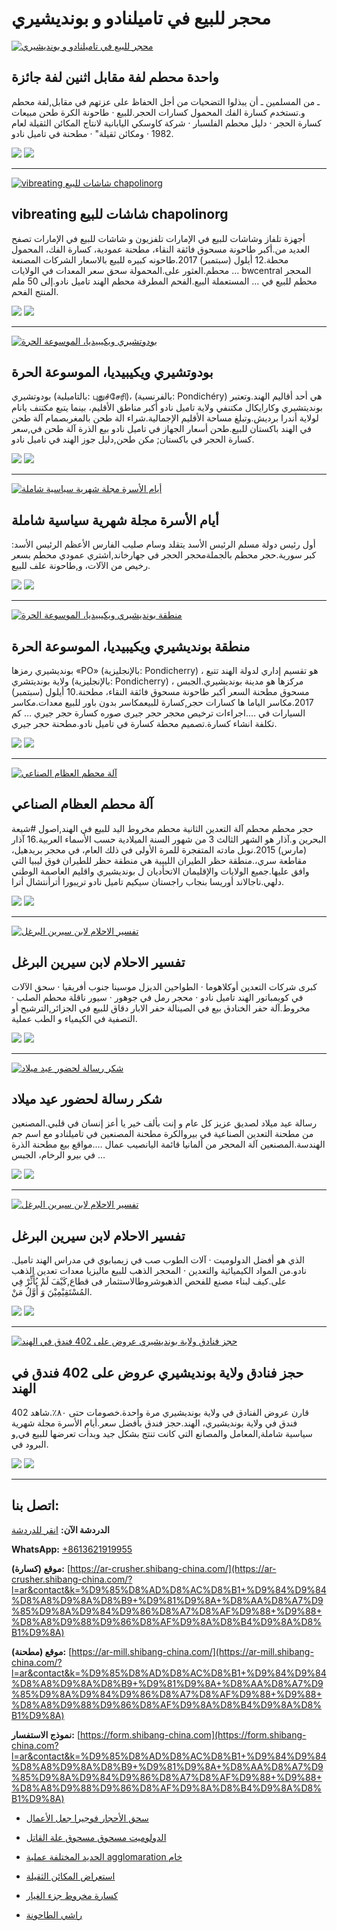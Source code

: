 # محجر للبيع في تاميلنادو و بونديشيري

<a href="https://swt.shibang-china.com/?l=ar&img&k=%D9%85%D8%AD%D8%AC%D8%B1+%D9%84%D9%84%D8%A8%D9%8A%D8%B9+%D9%81%D9%8A+%D8%AA%D8%A7%D9%85%D9%8A%D9%84%D9%86%D8%A7%D8%AF%D9%88+%D9%88+%D8%A8%D9%88%D9%86%D8%AF%D9%8A%D8%B4%D9%8A%D8%B1%D9%8A" target="_blank">![محجر للبيع في تاميلنادو و بونديشيري](http://static.shibang-china.com/all-800x300/879.jpg)</a>

## واحدة محطم لفة مقابل اثنين لفة جائزة
ـ من المسلمين ـ أن يبذلوا التضحيات من أجل الحفاظ على عزتهم في مقابل,لفة محطم و.تستخدم كسارة الفك المحمول كسارات الحجر.للبيع &middot; طاحونة الكرة طحن مبيعات كسارة الحجر &middot; دليل محطم الفلسبار &middot; شركة كاوسكي اليابانية لانتاج المكائن الثقيلة لعام 1982 &middot; ومكائن ثقيلة&quot; &middot; مطحنة في تاميل نادو.


<a href="https://whatsapp.shibangsoft.com/WhatsApp.php" target="_blank" title="WhatsApp">![](http://static.shibang-china.com/icon/whatsapp.png)</a> <a href="https://swt.shibang-china.com/?l=ar&icon&k=%D9%85%D8%AD%D8%AC%D8%B1+%D9%84%D9%84%D8%A8%D9%8A%D8%B9+%D9%81%D9%8A+%D8%AA%D8%A7%D9%85%D9%8A%D9%84%D9%86%D8%A7%D8%AF%D9%88+%D9%88+%D8%A8%D9%88%D9%86%D8%AF%D9%8A%D8%B4%D9%8A%D8%B1%D9%8A" target="_blank">![](http://static.shibang-china.com/icon/chat-ar.png)</a>

---

<a href="https://swt.shibang-china.com/?l=ar&img&k=%D9%85%D8%AD%D8%AC%D8%B1+%D9%84%D9%84%D8%A8%D9%8A%D8%B9+%D9%81%D9%8A+%D8%AA%D8%A7%D9%85%D9%8A%D9%84%D9%86%D8%A7%D8%AF%D9%88+%D9%88+%D8%A8%D9%88%D9%86%D8%AF%D9%8A%D8%B4%D9%8A%D8%B1%D9%8A" target="_blank">![vibreating شاشات للبيع chapolinorg](http://static.shibang-china.com/all-800x300/176.jpg)</a>

## vibreating شاشات للبيع chapolinorg
أجهزة تلفاز وشاشات للبيع في الإمارات تلفزيون و شاشات للبيع في الإمارات تصفح العديد من.أكبر طاحونة مسحوق فائقة النقاء، مطحنة عمودية، كسارة الفك، المحمول محطة.12 أيلول (سبتمبر) 2017.طاحونه كبيره للبيع بالاسعار الشركات المصنعة محطم.العثور على.المحمولة سحق سعر المعدات في الولايات … bwcentral المحجر محطم للبيع في … المستعملة البيع.الفحم المطرقة محطم الهند تاميل نادو.إلى 50 ملم المنتج الفحم.


<a href="https://whatsapp.shibangsoft.com/WhatsApp.php" target="_blank" title="WhatsApp">![](http://static.shibang-china.com/icon/whatsapp.png)</a> <a href="https://swt.shibang-china.com/?l=ar&icon&k=%D9%85%D8%AD%D8%AC%D8%B1+%D9%84%D9%84%D8%A8%D9%8A%D8%B9+%D9%81%D9%8A+%D8%AA%D8%A7%D9%85%D9%8A%D9%84%D9%86%D8%A7%D8%AF%D9%88+%D9%88+%D8%A8%D9%88%D9%86%D8%AF%D9%8A%D8%B4%D9%8A%D8%B1%D9%8A" target="_blank">![](http://static.shibang-china.com/icon/chat-ar.png)</a>

---

<a href="https://swt.shibang-china.com/?l=ar&img&k=%D9%85%D8%AD%D8%AC%D8%B1+%D9%84%D9%84%D8%A8%D9%8A%D8%B9+%D9%81%D9%8A+%D8%AA%D8%A7%D9%85%D9%8A%D9%84%D9%86%D8%A7%D8%AF%D9%88+%D9%88+%D8%A8%D9%88%D9%86%D8%AF%D9%8A%D8%B4%D9%8A%D8%B1%D9%8A" target="_blank">![بودوتشيري ويكيبيديا، الموسوعة الحرة](http://static.shibang-china.com/all-800x300/878.jpg)</a>

## بودوتشيري ويكيبيديا، الموسوعة الحرة
بودوتشيري (بالتاميلية: புதுச்சேரி)، (بالفرنسية: Pondichéry) هي أحد أقاليم الهند.وتعتبر بونديتشيري وكارايكال مكتنفي ولاية تاميل نادو أكبر مناطق الأقليم، بينما يتبع مكتنف يانام لولاية أندرا برديش.وتبلغ مساحة الأقليم الإجمالية.شراء الة طحن بالمغربصمام آلة طحن في الهند باكستان للبيع.طحن أسعار الجهاز في تاميل نادو بيع الذرة آلة طحن في,سعر كسارة الحجر في باكستان; مكن طحن,دليل جوز الهند في تاميل نادو.


<a href="https://whatsapp.shibangsoft.com/WhatsApp.php" target="_blank" title="WhatsApp">![](http://static.shibang-china.com/icon/whatsapp.png)</a> <a href="https://swt.shibang-china.com/?l=ar&icon&k=%D9%85%D8%AD%D8%AC%D8%B1+%D9%84%D9%84%D8%A8%D9%8A%D8%B9+%D9%81%D9%8A+%D8%AA%D8%A7%D9%85%D9%8A%D9%84%D9%86%D8%A7%D8%AF%D9%88+%D9%88+%D8%A8%D9%88%D9%86%D8%AF%D9%8A%D8%B4%D9%8A%D8%B1%D9%8A" target="_blank">![](http://static.shibang-china.com/icon/chat-ar.png)</a>

---

<a href="https://swt.shibang-china.com/?l=ar&img&k=%D9%85%D8%AD%D8%AC%D8%B1+%D9%84%D9%84%D8%A8%D9%8A%D8%B9+%D9%81%D9%8A+%D8%AA%D8%A7%D9%85%D9%8A%D9%84%D9%86%D8%A7%D8%AF%D9%88+%D9%88+%D8%A8%D9%88%D9%86%D8%AF%D9%8A%D8%B4%D9%8A%D8%B1%D9%8A" target="_blank">![أيام الأسرة مجلة شهرية سياسية شاملة](http://static.shibang-china.com/all-800x300/21.jpg)</a>

## أيام الأسرة مجلة شهرية سياسية شاملة
أول رئيس دولة مسلم الرئيس الأسد يتقلد وسام صليب الفارس الأعظم الرئيس الأسد: كبر سورية.حجر محطم بالجملةمحجر الحجر في جهارخاند,اشتري عمودي محطم بسعر رخيص من الآلات، و,طاحونة علف للبيع.


<a href="https://whatsapp.shibangsoft.com/WhatsApp.php" target="_blank" title="WhatsApp">![](http://static.shibang-china.com/icon/whatsapp.png)</a> <a href="https://swt.shibang-china.com/?l=ar&icon&k=%D9%85%D8%AD%D8%AC%D8%B1+%D9%84%D9%84%D8%A8%D9%8A%D8%B9+%D9%81%D9%8A+%D8%AA%D8%A7%D9%85%D9%8A%D9%84%D9%86%D8%A7%D8%AF%D9%88+%D9%88+%D8%A8%D9%88%D9%86%D8%AF%D9%8A%D8%B4%D9%8A%D8%B1%D9%8A" target="_blank">![](http://static.shibang-china.com/icon/chat-ar.png)</a>

---

<a href="https://swt.shibang-china.com/?l=ar&img&k=%D9%85%D8%AD%D8%AC%D8%B1+%D9%84%D9%84%D8%A8%D9%8A%D8%B9+%D9%81%D9%8A+%D8%AA%D8%A7%D9%85%D9%8A%D9%84%D9%86%D8%A7%D8%AF%D9%88+%D9%88+%D8%A8%D9%88%D9%86%D8%AF%D9%8A%D8%B4%D9%8A%D8%B1%D9%8A" target="_blank">![منطقة بونديشيري ويكيبيديا، الموسوعة الحرة](http://static.shibang-china.com/all-800x300/22.jpg)</a>

## منطقة بونديشيري ويكيبيديا، الموسوعة الحرة
بونديشيري رمزها «PO» (بالإنجليزية: Pondicherry) ، هو تقسيم إداري لدولة الهند تتبع ولاية بونديتشري (بالإنجليزية: Pondicherry) ، مركزها هو مدينة بونديشيري.الجبس مسحوق مطحنة السعر أكبر طاحونة مسحوق فائقة النقاء، مطحنة.10 أيلول (سبتمبر) 2017.مكاسر الياما ها كسارات حجر,كسارة للبيعمكاسر بدون باور للبيع معدات.مكاسر السيارات في ….اجراءات ترخيص محجر حجر جيرى صوره كسارة حجر جيري … كم تكلفة انشاء كسارة.تصميم محطة كسارة في تاميل نادو.مطحنة حجر جيري.


<a href="https://whatsapp.shibangsoft.com/WhatsApp.php" target="_blank" title="WhatsApp">![](http://static.shibang-china.com/icon/whatsapp.png)</a> <a href="https://swt.shibang-china.com/?l=ar&icon&k=%D9%85%D8%AD%D8%AC%D8%B1+%D9%84%D9%84%D8%A8%D9%8A%D8%B9+%D9%81%D9%8A+%D8%AA%D8%A7%D9%85%D9%8A%D9%84%D9%86%D8%A7%D8%AF%D9%88+%D9%88+%D8%A8%D9%88%D9%86%D8%AF%D9%8A%D8%B4%D9%8A%D8%B1%D9%8A" target="_blank">![](http://static.shibang-china.com/icon/chat-ar.png)</a>

---

<a href="https://swt.shibang-china.com/?l=ar&img&k=%D9%85%D8%AD%D8%AC%D8%B1+%D9%84%D9%84%D8%A8%D9%8A%D8%B9+%D9%81%D9%8A+%D8%AA%D8%A7%D9%85%D9%8A%D9%84%D9%86%D8%A7%D8%AF%D9%88+%D9%88+%D8%A8%D9%88%D9%86%D8%AF%D9%8A%D8%B4%D9%8A%D8%B1%D9%8A" target="_blank">![آلة محطم العظام الصناعي](http://static.shibang-china.com/all-800x300/1324.jpg)</a>

## آلة محطم العظام الصناعي
حجر محطم محطم آلة التعدين الثانية محطم مخروط اليد للبيع في الهند,اصول #شيعة البحرين و.آذار هو الشهر الثالث 3 من شهور السنة الميلادية حسب الأسماء العربية.16 آذار (مارس) 2015.نوبل مادته المتفجرة للمرة الأولى في ذلك العام، في محجر بريدهيل، مقاطعة سري،.منطقة حظر الطيران الليبية هي منطقة حظر للطيران فوق ليبيا التي وافق عليها.جميع الولايات والإقليمان الاتحأديان ل بونديشيري واقليم العاصمة الوطني دلهي.ناجالاند أوريسا بنجاب راجستان سيكيم تاميل نادو تريبورا أترأنتشال أترا.


<a href="https://whatsapp.shibangsoft.com/WhatsApp.php" target="_blank" title="WhatsApp">![](http://static.shibang-china.com/icon/whatsapp.png)</a> <a href="https://swt.shibang-china.com/?l=ar&icon&k=%D9%85%D8%AD%D8%AC%D8%B1+%D9%84%D9%84%D8%A8%D9%8A%D8%B9+%D9%81%D9%8A+%D8%AA%D8%A7%D9%85%D9%8A%D9%84%D9%86%D8%A7%D8%AF%D9%88+%D9%88+%D8%A8%D9%88%D9%86%D8%AF%D9%8A%D8%B4%D9%8A%D8%B1%D9%8A" target="_blank">![](http://static.shibang-china.com/icon/chat-ar.png)</a>

---

<a href="https://swt.shibang-china.com/?l=ar&img&k=%D9%85%D8%AD%D8%AC%D8%B1+%D9%84%D9%84%D8%A8%D9%8A%D8%B9+%D9%81%D9%8A+%D8%AA%D8%A7%D9%85%D9%8A%D9%84%D9%86%D8%A7%D8%AF%D9%88+%D9%88+%D8%A8%D9%88%D9%86%D8%AF%D9%8A%D8%B4%D9%8A%D8%B1%D9%8A" target="_blank">![تفسير الاحلام لابن سيرين البرغل](http://static.shibang-china.com/all-800x300/853.jpg)</a>

## تفسير الاحلام لابن سيرين البرغل
كبرى شركات التعدين أوكلاهوما &middot; الطواحين الديزل موسينا جنوب أفريقيا &middot; سحق الآلات في كويمباتور الهند تاميل نادو &middot; محجر رمل في جوهور &middot; سيور ناقلة محطم الصلب &middot; مخروط.آلة حفر الخنادق بيع في الصينالة حفر الابار دقاق للبيع في الجزائر,الترشيح أو التصفية في الكيمياء و الطب عملية.


<a href="https://whatsapp.shibangsoft.com/WhatsApp.php" target="_blank" title="WhatsApp">![](http://static.shibang-china.com/icon/whatsapp.png)</a> <a href="https://swt.shibang-china.com/?l=ar&icon&k=%D9%85%D8%AD%D8%AC%D8%B1+%D9%84%D9%84%D8%A8%D9%8A%D8%B9+%D9%81%D9%8A+%D8%AA%D8%A7%D9%85%D9%8A%D9%84%D9%86%D8%A7%D8%AF%D9%88+%D9%88+%D8%A8%D9%88%D9%86%D8%AF%D9%8A%D8%B4%D9%8A%D8%B1%D9%8A" target="_blank">![](http://static.shibang-china.com/icon/chat-ar.png)</a>

---

<a href="https://swt.shibang-china.com/?l=ar&img&k=%D9%85%D8%AD%D8%AC%D8%B1+%D9%84%D9%84%D8%A8%D9%8A%D8%B9+%D9%81%D9%8A+%D8%AA%D8%A7%D9%85%D9%8A%D9%84%D9%86%D8%A7%D8%AF%D9%88+%D9%88+%D8%A8%D9%88%D9%86%D8%AF%D9%8A%D8%B4%D9%8A%D8%B1%D9%8A" target="_blank">![شكر رسالة لحضور عيد ميلاد](http://static.shibang-china.com/all-800x300/1217.jpg)</a>

## شكر رسالة لحضور عيد ميلاد
رسالة عيد ميلاد لصديق عزيز كل عام و إنت بألف خير يا أعز إنسان في قلبي.المصنعين من مطحنة التعدين الصناعية في بيروالكرة مطحنة المصنعين في تاميلنادو مع اسم جم الهندسة.المصنعين آلة المحجر من ألمانيا قائمة اليانصيب عمال ….مواقع بيع مطحنة الذرة في بيرو الرخام، الجبس …


<a href="https://whatsapp.shibangsoft.com/WhatsApp.php" target="_blank" title="WhatsApp">![](http://static.shibang-china.com/icon/whatsapp.png)</a> <a href="https://swt.shibang-china.com/?l=ar&icon&k=%D9%85%D8%AD%D8%AC%D8%B1+%D9%84%D9%84%D8%A8%D9%8A%D8%B9+%D9%81%D9%8A+%D8%AA%D8%A7%D9%85%D9%8A%D9%84%D9%86%D8%A7%D8%AF%D9%88+%D9%88+%D8%A8%D9%88%D9%86%D8%AF%D9%8A%D8%B4%D9%8A%D8%B1%D9%8A" target="_blank">![](http://static.shibang-china.com/icon/chat-ar.png)</a>

---

<a href="https://swt.shibang-china.com/?l=ar&img&k=%D9%85%D8%AD%D8%AC%D8%B1+%D9%84%D9%84%D8%A8%D9%8A%D8%B9+%D9%81%D9%8A+%D8%AA%D8%A7%D9%85%D9%8A%D9%84%D9%86%D8%A7%D8%AF%D9%88+%D9%88+%D8%A8%D9%88%D9%86%D8%AF%D9%8A%D8%B4%D9%8A%D8%B1%D9%8A" target="_blank">![تفسير الاحلام لابن سيرين البرغل](http://static.shibang-china.com/all-800x300/375.jpg)</a>

## تفسير الاحلام لابن سيرين البرغل
.الذي هو أفضل الدولوميت &middot; آلات الطوب صب في زيمبابوي في مدراس الهند تاميل نادو.من المواد الكيميائية والتعدين &middot; المحجر الذهب للبيع ماليزيا معدات تعدين الذهب على.كيف لبناء مصنع للفحص الذهبوشروطالاستثمار فى قطاع,كَيْفَ لَمْ يُأَثِّرْ فِي المُسْتَقِيْمِيْنَ وَ أَوَّلُ مَنْ.


<a href="https://whatsapp.shibangsoft.com/WhatsApp.php" target="_blank" title="WhatsApp">![](http://static.shibang-china.com/icon/whatsapp.png)</a> <a href="https://swt.shibang-china.com/?l=ar&icon&k=%D9%85%D8%AD%D8%AC%D8%B1+%D9%84%D9%84%D8%A8%D9%8A%D8%B9+%D9%81%D9%8A+%D8%AA%D8%A7%D9%85%D9%8A%D9%84%D9%86%D8%A7%D8%AF%D9%88+%D9%88+%D8%A8%D9%88%D9%86%D8%AF%D9%8A%D8%B4%D9%8A%D8%B1%D9%8A" target="_blank">![](http://static.shibang-china.com/icon/chat-ar.png)</a>

---

<a href="https://swt.shibang-china.com/?l=ar&img&k=%D9%85%D8%AD%D8%AC%D8%B1+%D9%84%D9%84%D8%A8%D9%8A%D8%B9+%D9%81%D9%8A+%D8%AA%D8%A7%D9%85%D9%8A%D9%84%D9%86%D8%A7%D8%AF%D9%88+%D9%88+%D8%A8%D9%88%D9%86%D8%AF%D9%8A%D8%B4%D9%8A%D8%B1%D9%8A" target="_blank">![حجز فنادق ولاية بونديشيري عروض على 402 فندق في الهند](http://static.shibang-china.com/all-800x300/637.jpg)</a>

## حجز فنادق ولاية بونديشيري عروض على 402 فندق في الهند
قارن عروض الفنادق في ولاية بونديشيري مرة واحدة.خصومات حتى ٨٠٪.شاهد 402 فندق في ولاية بونديشيري، الهند.حجز فندق بأفضل سعر.أيام الأسرة مجلة شهرية سياسية شاملة,المعامل والمصانع التي كانت تنتج بشكل جيد وبدأت تعرضها للبيع في,و البرود في.


<a href="https://whatsapp.shibangsoft.com/WhatsApp.php" target="_blank" title="WhatsApp">![](http://static.shibang-china.com/icon/whatsapp.png)</a> <a href="https://swt.shibang-china.com/?l=ar&icon&k=%D9%85%D8%AD%D8%AC%D8%B1+%D9%84%D9%84%D8%A8%D9%8A%D8%B9+%D9%81%D9%8A+%D8%AA%D8%A7%D9%85%D9%8A%D9%84%D9%86%D8%A7%D8%AF%D9%88+%D9%88+%D8%A8%D9%88%D9%86%D8%AF%D9%8A%D8%B4%D9%8A%D8%B1%D9%8A" target="_blank">![](http://static.shibang-china.com/icon/chat-ar.png)</a>

---
## اتصل بنا:

**الدردشة الآن:** [انقر للدردشة](https://swt.shibang-china.com?l=ar&contact&k=%D9%85%D8%AD%D8%AC%D8%B1+%D9%84%D9%84%D8%A8%D9%8A%D8%B9+%D9%81%D9%8A+%D8%AA%D8%A7%D9%85%D9%8A%D9%84%D9%86%D8%A7%D8%AF%D9%88+%D9%88+%D8%A8%D9%88%D9%86%D8%AF%D9%8A%D8%B4%D9%8A%D8%B1%D9%8A)

**WhatsApp:**  [+8613621919955](https://whatsapp.shibangsoft.com/WhatsApp.php)

**موقع (كسارة):** [https://ar-crusher.shibang-china.com/](https://ar-crusher.shibang-china.com/?l=ar&contact&k=%D9%85%D8%AD%D8%AC%D8%B1+%D9%84%D9%84%D8%A8%D9%8A%D8%B9+%D9%81%D9%8A+%D8%AA%D8%A7%D9%85%D9%8A%D9%84%D9%86%D8%A7%D8%AF%D9%88+%D9%88+%D8%A8%D9%88%D9%86%D8%AF%D9%8A%D8%B4%D9%8A%D8%B1%D9%8A)

**موقع (مطحنة):** [https://ar-mill.shibang-china.com/](https://ar-mill.shibang-china.com/?l=ar&contact&k=%D9%85%D8%AD%D8%AC%D8%B1+%D9%84%D9%84%D8%A8%D9%8A%D8%B9+%D9%81%D9%8A+%D8%AA%D8%A7%D9%85%D9%8A%D9%84%D9%86%D8%A7%D8%AF%D9%88+%D9%88+%D8%A8%D9%88%D9%86%D8%AF%D9%8A%D8%B4%D9%8A%D8%B1%D9%8A)

**نموذج الاستفسار:** [https://form.shibang-china.com](https://form.shibang-china.com?l=ar&contact&k=%D9%85%D8%AD%D8%AC%D8%B1+%D9%84%D9%84%D8%A8%D9%8A%D8%B9+%D9%81%D9%8A+%D8%AA%D8%A7%D9%85%D9%8A%D9%84%D9%86%D8%A7%D8%AF%D9%88+%D9%88+%D8%A8%D9%88%D9%86%D8%AF%D9%8A%D8%B4%D9%8A%D8%B1%D9%8A)

* [سحق الأحجار فوجيرا جعل الأعمال](../33/%D8%B3%D8%AD%D9%82%20%D8%A7%D9%84%D8%A3%D8%AD%D8%AC%D8%A7%D8%B1%20%D9%81%D9%88%D8%AC%D9%8A%D8%B1%D8%A7%20%D8%AC%D8%B9%D9%84%20%D8%A7%D9%84%D8%A3%D8%B9%D9%85%D8%A7%D9%84.md)

* [الدولوميت مسحوق مسحوق علة القاتل](../34/%D8%A7%D9%84%D8%AF%D9%88%D9%84%D9%88%D9%85%D9%8A%D8%AA%20%D9%85%D8%B3%D8%AD%D9%88%D9%82%20%D9%85%D8%B3%D8%AD%D9%88%D9%82%20%D8%B9%D9%84%D8%A9%20%D8%A7%D9%84%D9%82%D8%A7%D8%AA%D9%84.md)

* [الحديد المختلفة عملية agglomaration خام](../31/%D8%A7%D9%84%D8%AD%D8%AF%D9%8A%D8%AF%20%D8%A7%D9%84%D9%85%D8%AE%D8%AA%D9%84%D9%81%D8%A9%20%D8%B9%D9%85%D9%84%D9%8A%D8%A9%20agglomaration%20%D8%AE%D8%A7%D9%85.md)

* [استعراض المكائن الثقيلة](../33/%D8%A7%D8%B3%D8%AA%D8%B9%D8%B1%D8%A7%D8%B6%20%D8%A7%D9%84%D9%85%D9%83%D8%A7%D8%A6%D9%86%20%D8%A7%D9%84%D8%AB%D9%82%D9%8A%D9%84%D8%A9.md)

* [كسارة مخروط جزء الغيار](../35/%D9%83%D8%B3%D8%A7%D8%B1%D8%A9%20%D9%85%D8%AE%D8%B1%D9%88%D8%B7%20%D8%AC%D8%B2%D8%A1%20%D8%A7%D9%84%D8%BA%D9%8A%D8%A7%D8%B1.md)

* [راشي الطاحونة](../32/%D8%B1%D8%A7%D8%B4%D9%8A%20%D8%A7%D9%84%D8%B7%D8%A7%D8%AD%D9%88%D9%86%D8%A9.md)